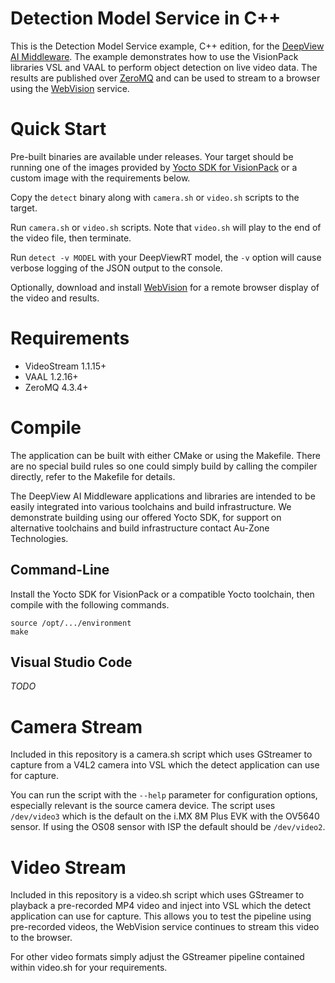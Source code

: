 # Detection Model Service in C++

This is the Detection Model Service example, C++ edition, for the [DeepView AI Middleware][edgeai].  The example demonstrates how to use the VisionPack libraries VSL and VAAL to perform object detection on live video data.  The results are published over [ZeroMQ][zeromq] and can be used to stream to a browser using the [WebVision][webvision] service.

# Quick Start

Pre-built binaries are available under releases.  Your target should be running one of the images provided by [Yocto SDK for VisionPack][yocto-sdk] or a custom image with the requirements below.

Copy the `detect` binary along with `camera.sh` or `video.sh` scripts to the target.

Run `camera.sh` or `video.sh` scripts.  Note that `video.sh` will play to the end of the video file, then terminate.

Run `detect -v MODEL` with your DeepViewRT model, the `-v` option will cause verbose logging of the JSON output to the console.

Optionally, download and install [WebVision][webvision] for a remote browser display of the video and results.

# Requirements

- VideoStream 1.1.15+
- VAAL 1.2.16+
- ZeroMQ 4.3.4+

# Compile

The application can be built with either CMake or using the Makefile.  There are no special build rules so one could simply build by calling the compiler directly, refer to the Makefile for details.

The DeepView AI Middleware applications and libraries are intended to be easily integrated into various toolchains and build infrastructure.  We demonstrate building using our offered Yocto SDK, for support on alternative toolchains and build infrastructure contact Au-Zone Technologies.

## Command-Line

Install the Yocto SDK for VisionPack or a compatible Yocto toolchain, then compile with the following commands.

```shell
source /opt/.../environment
make
```

## Visual Studio Code

*TODO*

# Camera Stream

Included in this repository is a camera.sh script which uses GStreamer to capture from a V4L2 camera into VSL which the detect application can use for capture.

You can run the script with the `--help` parameter for configuration options, especially relevant is the source camera device.  The script uses `/dev/video3` which is the default on the i.MX 8M Plus EVK with the OV5640 sensor.  If using the OS08 sensor with ISP the default should be `/dev/video2`.

# Video Stream

Included in this repository is a video.sh script which uses GStreamer to playback a pre-recorded MP4 video and inject into VSL which the detect application can use for capture.  This allows you to test the pipeline using pre-recorded videos, the WebVision service continues to stream this video to the browser.

For other video formats simply adjust the GStreamer pipeline contained within video.sh for your requirements.

[edgeai]: https://edgefirst.ai
[zeromq]: https://zeromq.org
[webvision]: https://github.com/DeepViewML/webvision
[yocto-sdk]: https://github.com/DeepViewML/yocto-sdk
